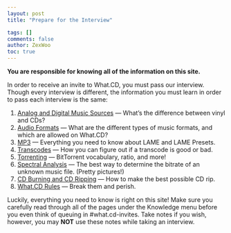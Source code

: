 ```yaml
---
layout: post
title: "Prepare for the Interview"

tags: []
comments: false
author: ZexWoo
toc: true
---
```


**You are responsible for knowing all of the information on this site.**

In order to receive an invite to What.CD, you must pass our interview. Though every interview is different, the information you must learn in order to pass each interview is the same:

1. [Analog and Digital Music Sources](/WCDInterview/sources-en.md/) — What’s the difference between vinyl and CDs?
2. [Audio Formats](/WCDInterview/formats-en.md/) — What are the different types of music formats, and which are allowed on What.CD?
3. [MP3](/WCDInterview/mp3-en.md/) — Everything you need to know about LAME and LAME Presets.
4. [Transcodes](/WCDInterview/transcodes-en.md/) — How you can figure out if a transcode is good or bad.
5. [Torrenting](/WCDInterview/torrenting-en.md/) — BitTorrent vocabulary, ratio, and more!
6. [Spectral Analysis](/WCDInterview/spectral-en.md/) — The best way to determine the bitrate of an unknown music file. (Pretty pictures!)
7. [CD Burning and CD Ripping](/WCDInterview/ripping-en.md/) — How to make the best possible CD rip.
8. [What.CD Rules](/WCDInterview/rules-en.md/) — Break them and perish.

Luckily, everything you need to know is right on this site! Make sure you carefully read through all of the pages under the Knowledge menu before you even think of queuing in #what.cd-invites. Take notes if you wish, however, you may **NOT** use these notes while taking an interview.